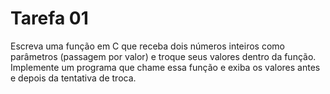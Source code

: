 # Tarefa 01

Escreva uma função em C que receba dois números inteiros como parâmetros
(passagem por valor) e troque seus valores dentro da função. Implemente um
programa que chame essa função e exiba os valores antes e depois da tentativa
de troca.